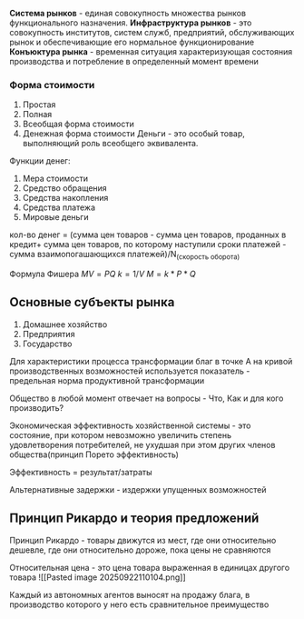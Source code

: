 **Система рынков** - единая совокупность множества рынков функционального назначения.
**Инфраструктура рынков** - это совокупность институтов, систем служб, предприятий, обслуживающих рынок и обеспечивающие его нормальное функционирование
**Конъюктура рынка** - временная ситуация характеризующая состояния производства и потребление в определенный момент времени

### Форма стоимости
1. Простая 
2. Полная 
3. Всеобщая форма стоимости
4. Денежная форма стоимости
Деньги - это особый товар, выполняющий роль всеобщего эквивалента.

Функции денег:
1. Мера стоимости
2. Средство обращения 
3. Средства накопления
4. Средства платежа
5. Мировые деньги

кол-во денег = (сумма цен товаров - сумма цен товаров, проданных в кредит+ сумма цен товаров, по которому наступили сроки платежей - сумма взаимопогашающихся платежей)/N<sub>(скорость оборота)</sub>

Формула Фишера
$MV = PQ$
$k = 1/V$
$M = k*P*Q$

## Основные субъекты рынка 
1. Домашнее хозяйство
2. Предприятия
3. Государство

Для характеристики процесса трансформации благ в точке А на кривой производственных возможностей используется показатель - предельная норма продуктивной трансформации

Общество в любой момент отвечает на вопросы - Что, Как и для кого производить?

Экономическая эффективность хозяйственной системы - это состояние, при котором невозможно увеличить степень удовлетворения потребителей, не ухудшая при этом других членов общества(принцип Порето эффективность)

Эффективность = результат/затраты

Альтернативные задержки - издержки упущенных возможностей

## Принцип Рикардо и теория предложений
Принцип Рикардо - товары движутся из мест, где они относительно дешевле, где они относительно дороже, пока цены не сравняются

Относительная цена - это цена товара выраженная в единицах другого товара
![[Pasted image 20250922110104.png]]

Каждый из автономных агентов выносят на продажу блага, в производство которого у него есть сравнительное преимущество 
